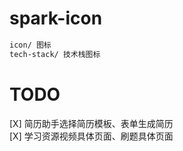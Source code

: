 # spark-icon

```bash
icon/ 图标
tech-stack/ 技术栈图标

```

# TODO
[X] 简历助手选择简历模板、表单生成简历  
[X] 学习资源视频具体页面、刷题具体页面